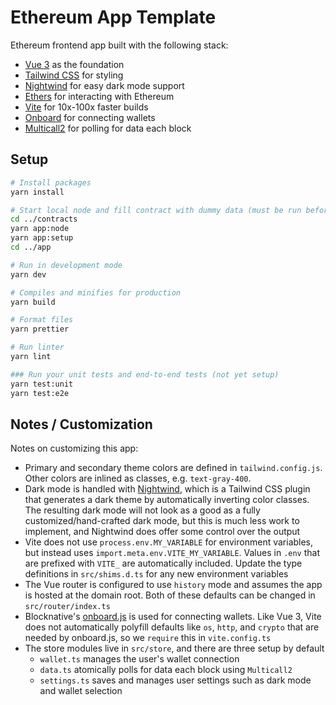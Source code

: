 # Ethereum App Template

Ethereum frontend app built with the following stack:

- [Vue 3](https://v3.vuejs.org/) as the foundation
- [Tailwind CSS](https://tailwindcss.com) for styling
- [Nightwind](https://github.com/jjranalli/nightwind) for easy dark mode support
- [Ethers](https://docs.ethers.io/v5/single-page/) for interacting with Ethereum
- [Vite](https://vitejs.dev/) for 10x-100x faster builds
- [Onboard](https://docs.blocknative.com/onboard) for connecting wallets
- [Multicall2](https://github.com/makerdao/multicall) for polling for data each block

## Setup

```sh
# Install packages
yarn install

# Start local node and fill contract with dummy data (must be run before `yarn dev`)
cd ../contracts
yarn app:node
yarn app:setup
cd ../app

# Run in development mode
yarn dev

# Compiles and minifies for production
yarn build

# Format files
yarn prettier

# Run linter
yarn lint

### Run your unit tests and end-to-end tests (not yet setup)
yarn test:unit
yarn test:e2e
```

## Notes / Customization

Notes on customizing this app:

- Primary and secondary theme colors are defined in `tailwind.config.js`. Other colors are inlined as classes, e.g. `text-gray-400`.
- Dark mode is handled with [Nightwind](https://github.com/jjranalli/nightwind), which is a Tailwind CSS plugin that generates a dark theme by automatically inverting color classes. The resulting dark mode will not look as a good as a fully customized/hand-crafted dark mode, but this is much less work to implement, and Nightwind does offer some control over the output
- Vite does not use `process.env.MY_VARIABLE` for environment variables, but instead uses `import.meta.env.VITE_MY_VARIABLE`. Values in `.env` that are prefixed with `VITE_` are automatically included. Update the type definitions in `src/shims.d.ts` for any new environment variables
- The Vue router is configured to use `history` mode and assumes the app is hosted at the domain root. Both of these defaults can be changed in `src/router/index.ts`
- Blocknative's [onboard.js](https://docs.blocknative.com/onboard) is used for connecting wallets. Like Vue 3, Vite does not automatically polyfill defaults like `os`, `http`, and `crypto` that are needed by onboard.js, so we `require` this in `vite.config.ts`
- The store modules live in `src/store`, and there are three setup by default
  - `wallet.ts` manages the user's wallet connection
  - `data.ts` atomically polls for data each block using `Multicall2`
  - `settings.ts` saves and manages user settings such as dark mode and wallet selection
